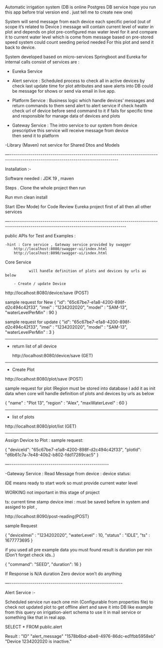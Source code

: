 Automatic irrigation system (DB is online Postgres DB service hope you run this app before trial version end . just tell me to create new one)

System will send message from each device each specific period (out of scope it’s related to Device ) message will contain
current level of water in plot and depends on plot pre-configured max water level for it and compare
it to current water level which is come from message based on pre-stored speed system could count seeding period needed 
For this plot and send it back to device.


System developed based on micro-services Springboot and Eureka for internal calls
consist of services are :

- Eureka Service

 - Alert service : Scheduled process to check all in active devices by check last update time for
    plot attributes and save alerts into DB could be message for shows or send via email in 
    live app.

 - Platform Service : Business logic which  handle devices’ messages and return commands to them send alert
	to alert service if check health check url of device before send command to it if fails for specific time
	and responsible for manage data of devices and plots

- Gateway Service : The intro service to our system from device prescriptive this service will receive message from device	
   then send it to platform

-Library (Maven) not service for Shared Dtos and Models

—--------------------------------------------------------------------------------------------------------------------------------------

Installation :-
	
Software needed : JDK 19 , maven

Steps .
Clone the whole project then run 

Run 
mvn clean install

Start (Dev Mode) for Code Review
Eureka project first of all then all other services 

—------------------------------------------------------------------------------------------------------------------------------------------

 public APIs for Test and Examples :

	-hint : Core service , Gateway service provided by swagger
		http://localhost:8080/swagger-ui/index.html
		http://localhost:8090/swagger-ui/index.html

Core Service

               will handle definition of plots and devices by urls as below

		- Create / update Device

http://localhost:8080/device/save (POST)

sample request for New
{
"id": "65c67be7-e1a8-4200-898f-d2c494c42f33",
"imei" : "1234202020",
"model" : "SAM-13",
"waterLevelPerMin" : 90
}

sample request for update
{
"id": "65c67be7-e1a8-4200-898f-d2c494c42f33",
"imei" : "1234202020",
"model" : "SAM-13",
"waterLevelPerMin" : 3 
}


----------------------------------------------------------------------------------

- return list of all device

  http://localhost:8080/device/save (GET)



------------------------------------------------------------------------------------------------------


- Create Plot

http://localhost:8080/plot/save (POST)

sample request for plot (Region must be stored into database I add it as init data when core
will handle definition of plots and devices by urls as below

{
"name" : "Plot 13",
"region" : "Alex",
"maxWaterLevel" : 60
}


------------------------------------------------------------------------------------------------------------

- list of plots

http://localhost:8080/plot/list (GET)

------------------------------------------------------------------------------------------------------------------------------------------

Assign Device to Plot :
sample request:

{
"deviceId": "65c67be7-e1a8-4200-898f-d2c494c42f33",
"plotId": "d6b61c7a-7e48-40b2-b802-fdd17289cac5"
}

—---------------------------------------------------

-Gateway Service :
Read Message from device :
device status:

IDE means ready to start work so must provide current water level

WORKING not important in this stage of project

ts:
current time stamp
device imei : must be saved before in system and assiged to plot ,


http://localhost:8090/post-reading(POST)

sample Request

{
"deviceImei" : "1234202020",
"waterLevel" : 10,
"status" : "IDLE",
"ts" : 1677773695
}


if you used all pre example data you must found result is
duration per min
(Don’t forget check ids..)

{
"command": "SEED",
"duration": 16
}

If Response is N/A duration Zero device won’t do anything

—----------------------------------------------------------

Alert Service :-

Scheduled service run each one min (Configurable from properties file) to check not
updated plot to get offline alert and save it into DB like example from this query on irrigation-alert schema to use it in
mail service or something like that in real app.

SELECT * FROM public.alert

Result :
"ID"					"alert_message"
"1578b6bd-abe8-4976-86dc-ed1fbb5958eb"	"Device 1234202020 is inactive."


